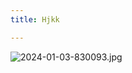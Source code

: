 ```yaml
---
title: Hjkk

---
```


![2024-01-03-830093.jpg](https://anoopqb.github.io/pervasive_jellybeans/assets/2024-01-03-830093.jpg)
